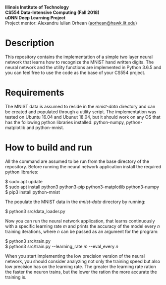 **Illinois Institute of Technology**  
**CS554 Data-Intensive Computing (Fall 2018)**  
**uDNN Deep Learning Project**  
Project mentor: Alexandru Iulian Orhean (aorhean@hawk.iit.edu)

# Description

This repository contains the implementation of a simple two layer neural 
network that learns how to recognize the MNIST hand written digits. The neural
network and the utility functions are implemented in Python 3.6.5 and you can
feel free to use the code as the base of your CS554 project.

# Requirements

The MNIST data is assumed to reside in the *mnist-data* directory and can be
created and populated through a utility script. The implementation was tested 
on Ubuntu 16.04 and Ubunut 18.04, but it should work on any OS that has the 
following python libraries installed: python-numpy, python-matplotlib and 
python-mnist.

# How to build and run

All the command are assumed to be run from the base directory of the 
repository. Before running the neural network application install the required
python libraries:

$ sudo apt update  
$ sudo apt install python3 python3-pip python3-matplotlib python3-numpy  
$ pip3 install python-mnist

The populate the MNIST data in the *mnist-data* directory by running:

$ python3 src/data_loader.py

Now you can run the neural network application, that learns continuously with a
specific learning rate *m* and prints the accuracy of the model every *n* 
training iterations, where *n* can be passed as an argument for the program:

$ python3 src/train.py  
$ python3 src/train.py --learning_rate *m* --eval_every *n*

When you start implementing the low precision version of the neural network, 
you should consider analyzing not only the training speed but also low precision
has on the learning rate. The greater the learning rate ration the faster the
neuron trains, but the lower the ration the more accurate the training is.
